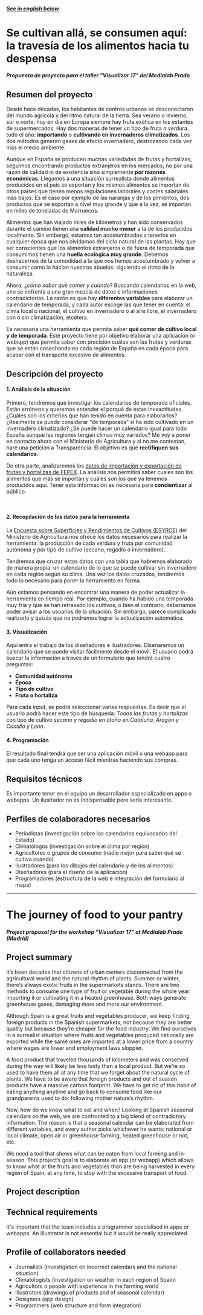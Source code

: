 ##### [See in english below](#the-journey-of-food-to-your-pantry)


# Se cultivan allá, se consumen aquí: la travesía de los alimentos hacia tu despensa
##### Propuesta de proyecto para el taller "Visualizar 17" del Medialab Prado


## Resumen del proyecto
Desde hace décadas, los habitantes de centros urbanos se desconectaron del mundo agrícola y del ritmo natural de la tierra. Sea verano o invierno, sur o norte, hoy en día en Europa siempre hay fruta exótica en los estantes de supermercados. Hay dos maneras de tener un tipo de fruta o verdura todo el año: **importando** o **cultivando en invernaderos climatizados**. Los dos métodos generan gases de efecto invernadero, destrozando cada vez más el medio ambiente.

Aunque en España se producen muchas variedades de frutas y hortalizas, seguimos encontrando productos extranjeros en los mercados, no por una razón de calidad ni de existencia sino simplemente **por razones económicas**. Llegamos a una situación surrealista donde alimentos producidos en el país se exportan y los mismos alimentos se importan de otros países que tienen menos regulaciones laborales y costes salariales más bajos. Es el caso por ejemplo de las naranjas y de los pimientos, dos productos que se exportan a nivel muy grande y que a la vez, se importan en miles de toneladas de Marruecos.

Alimentos que han viajado miles de kilómetros y han sido conservados durante el camino tienen una **calidad mucho menor** a la de los producidos localmente. Sin embargo, estamos tan acostumbrados a tenerlos en cualquier época que nos olvidamos del ciclo natural de las plantas. Hay que ser conscientes que los alimentos extranjeros o de fuera de temporada que consumimos tienen una **huella ecológica muy grande**. Debemos deshacernos de la comodidad a la que nos hemos acostumbrado y volver a consumir como lo hacían nuestros abuelos: siguiendo el ritmo de la naturaleza.

Ahora, ¿*cómo saber qué comer y cuando*? Buscando calendarios en la web, uno se enfrenta a una gran mezcla de datos e informaciones contradictorias. La razón es que hay **diferentes variables** para elaborar un calendario de temporada, y cada autor escoge las que tener en cuenta: el clima local o nacional, el cultivo en invernadero o al aire libre, el invernadero con o sin climatización, etcétera.

Es necesaria una herramienta que permita saber **qué comer de cultivo local y de temporada**. Este proyecto tiene por objetivo elaborar una aplicación (o webapp) que permita saber con precisión cuáles son las frutas y verduras que se están cosechando en cada región de España en cada época para acabar con el transporte excesivo de alimentos.

## Descripción del proyecto

#### 1. Análisis de la situación
Primero, tendremos que investigar los calendarios de temporada oficiales. Están erróneos y queremos entender el porqué de estas inexactitudes. ¿Cuáles son los criterios que han tenido en cuenta para elaborarlos? ¿Realmente se puede considerar “de temporada” si ha sido cultivado en un invernadero climatizado? ¿Se puede hacer un calendario igual para todo España aunque las regiones tengan climas muy variados? Me voy a poner en contacto ahora con el Ministerio de Agricultura y si no me contestan, haré una petición a Transparencia. El objetivo es que **rectifiquen sus calendarios**.
 
De otra parte, analizaremos los [datos de importación y exportación de frutas y hortalizas de FEPEX](http://www.fepex.es/datos-del-sector/exportacion-importacion-espa%C3%B1ola-frutas-hortalizas). La análisis nos permitirá saber cuales son los alimentos que más se importan y cuáles son los que ya tenemos producidos aquí. Tener esta información es necesaria para **concientizar** al público.

  
#### 2. Recopilación de los datos para la herramienta
La [Encuesta sobre Superficies y Rendimientos de Cultivos (ESYRCE)](http://www.mapama.gob.es/es/estadistica/temas/estadisticas-agrarias/espana2016web_tcm7-452544.pdf ) del Ministerio de Agricultura nos ofrece los datos necesarios para realizar la herramienta: la producción de cada verdura y fruta por comunidad autónoma y por tipo de cultivo (secano, regadío o invernadero). 
 
Tendremos que cruzar estos datos con una tabla que habremos elaborado de manera propia: un calendario de lo que se puede cultivar sin invernadero en cada región según su clima. Una vez los datos cruzados, tendremos todo lo necesario para poner la herramiento en forma.
 
Aún estamos pensando en encontrar una manera de poder actualizar la herramienta en tiempo real. Por ejemplo, cuando ha habido una temporada muy fría y que se han retrasado los cultivos, o bien el contrario, deberíamos poder avisar a los usuarios de la situación. Sin embargo, parece complicado realizarlo y quizás que no podremos lograr la actualización automática.

#### 3. Visualización
Aquí entra el trabajo de los diseñadores e ilustradores. Diseñaremos un calendario que se puede visitar fácilmente desde el móvil. El usuario podrá buscar la información a través de un formulario que tendrá cuatro preguntas:
- **Comunidad autónoma**
- **Época**
- **Tipo de cultivo**
- **Fruta o hortaliza**
 
Para cada input, se podrá seleccionar varias respuestas. Es decir que el usuario podrá hacer este tipo de búsqueda: *Todas las frutas y hortalizas* con tipo de cultivo *secano y regadío* en *otoño* en *Cataluña, Aragón y Castilla y León*.
 
#### 4. Programación
El resultado final tendrá que ser una aplicación móvil o una webapp para que cada uno tenga un acceso fácil mientras haciendo sus compras.


## Requisitos técnicos
Es importante tener en el equipo un desarrollador especializado en apps o webapps. Un ilustrador no es indispensable pero sería interesante.


## Perfiles de colaboradores necesarios
- Periodistas (investigación sobre los calendarios equivocados del Estado)
- Climatólogos (investigación sobre el clima por región)
- Agricultores o grupos de consumo (nadie mejor para saber qué se cultiva cuando)
- Ilustradores (para los dibujos del calendario y de los alimentos)
- Diseñadores (para el diseño de la aplicación)
- Programadores (estructura de la web e integración del formulario al mapa)


----------------------------------------------------------------------------------------------------



# The journey of food to your pantry
##### Project proposal for the workshop "Visualizar 17" at Medialab Prado (Madrid)

## Project summary
It’s been decades that citizens of urban centers disconnected from the agricultural world and the natural rhythm of plants. Summer or winter, there’s always exotic fruits in the supermarkets stands. There are two methods to consume one type of fruit or vegetable during the whole year: importing it or cultivating it in a heated greenhouse. Both ways generate greenhouse gases, damaging more and more our environment.

Although Spain is a great fruits and vegetables producer, we keep finding foreign products in the Spanish supermarkets, not because they are better quality but because they’re cheaper for the food industry. We find ourselves in a surrealist situation where fruits and vegetables produced nationally are exported while the same ones are imported at a lower price from a country where wages are lower and employment laws sloppier.

A food product that traveled thousands of kilometers and was conserved during the way will likely be less tasty than a local product. But we’re so used to have them all at any time that we forget about the natural cycle of plants. We have to be aware that foreign products and out of season products have a massive carbon footprint. We have to get rid of this habit of eating anything anytime and go back to consume food like our grandparents used to do: following mother nature’s rhythm.

Now, how do we know what to eat and when? Looking at Spanish seasonal calendars on the web, we are confronted to a big blend of contradictory information. The reason is that a seasonal calendar can be elaborated from different variables, and every author picks whichever he wants: national or local climate, open air or greenhouse farming, heated greenhouse or not, etc.

We need a tool that shows what can be eaten from local farming and in-season. This project’s goal is to elaborate an app (or webapp) which allows to know what ar the fruits and vegetables than are being harvested in every region of Spain, at any time, to stop with the excessive transport of food.


## Project description


## Technical requirements
It's important that the team includes a programmer specialised in apps or webapps. An illustrator is not essential but it would be really appreciated.


## Profile of collaborators needed
- Journalists (investigation on incorrect calendars and the national situation)
- Climatologists (investigation on weather in each region of Spain)
- Agricultors o people with experience in the farming world
- Illustrators (drawings of products and of seasonal calendar)
- Designers (app design)
- Programmers (web structure and form integration)

